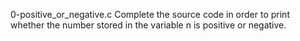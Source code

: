 0-positive_or_negative.c Complete the source code in order to print whether the number stored in the variable n is positive or negative.
